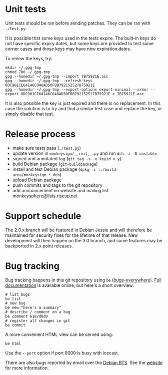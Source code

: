 Unit tests
==========

Unit tests should be ran before sending patches. They can be ran with
`./test.py`.

It is possible that some keys used in the tests expire. The built-in
keys do not have specific expiry dates, but some keys are provided to
test some corner cases and *those* keys may have new expiration dates.

To renew the keys, try:

    mkdir ~/.gpg-tmp
    chmod 700 ~/.gpg-tmp
    gpg --homedir ~/.gpg-tmp --import 7B75921E.asc
    gpg --homedir ~/.gpg-tmp --refresh-keys 8DC901CE64146C048AD50FBB792152527B75921E
    gpg --homedir ~/.gpg-tmp --export-options export-minimal --armor --export 8DC901CE64146C048AD50FBB792152527B75921E > 7B75921E.asc

It is also possible the key is just expired and there is no
replacement. In this case the solution is to try and find a similar
test case and replace the key, or simply disable that test.

Release process
===============

 * make sure tests pass (`./test.py`)
 * update version in `monkeysign/__init__.py` and run `dch -i -D unstable`
 * signed and annotated tag (`git tag -s -u keyid x.y`)
 * build Debian package (`git-buildpackage`)
 * install and test Debian package (`dpkg -i ../build-area/monkeysign_*.deb`)
 * upload Debian package
 * push commits and tags to the git repository
 * add announcement on website and mailing list <monkeysphere@lists.riseup.net>

Support schedule
================

The 2.0.x branch will be featured in Debian Jessie and will therefore
be maintained for security fixes for the lifetime of that release. New
development will then happen on the 3.0 branch, and some features may
be backported in 2.x point releases.

Bug tracking
============

Bug tracking happens in this git repository using `be`
([bugs-everywhere][]). [Full documentation][] is available online, but
here's a short overview:

    # list bugs
    be list
    # new bug
    be new "here's a summary"
    # describe / comment on a bug
    be comment 618/d0d0
    # register all changes in git
    be commit

A more convenient HTML view can be served using:

    be html

Use the `--port` option if port 8000 is busy with icecast.

 [bugs-everywhere]: http://bugseverywhere.org/
 [Full documentation]: http://docs.bugseverywhere.org/

There are also bugs reported by email over the [Debian BTS][]. See the
[website][] for more information.

 [Debian BTS]: http://bugs.debian.org/monkeysign
 [website]: http://web.monkeysphere.info/monkeysign/#index4h2
